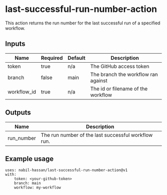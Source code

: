 # last-successful-run-number-action
This action returns the run number for the last successful run of a specified workflow.

## Inputs


| Name  | Required | Default | Description |
| ------------- | ------------- | ------------- | ------------- |
| token  | true  | n/a  | The GitHub access token  |
| branch  | false  | main  | The branch the workflow ran against  |
| workflow_id  | true  | n/a  | The id or filename of the workflow  |

## Outputs

| Name  |  Description |
| ------------- | ------------- |
| run_number  | The run number of the last successful workflow run.  | 

## Example usage

```
uses: nabil-hassan/last-successful-run-number-action@v1
with:
    token: <your-github-token>
    branch: main
    workflow: my-workflow
```